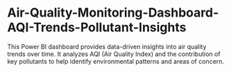 # Air-Quality-Monitoring-Dashboard-AQI-Trends-Pollutant-Insights
This Power BI dashboard provides data-driven insights into air quality trends over time. It analyzes AQI (Air Quality Index) and the contribution of key pollutants to help identify environmental patterns and areas of concern.
